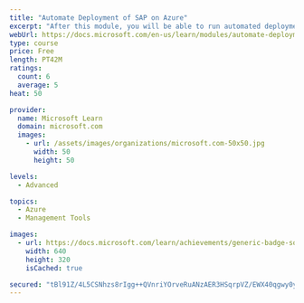 ```yaml
---
title: "Automate Deployment of SAP on Azure"
excerpt: "After this module, you will be able to run automated deployments of SAP on Azure infrastructure."
webUrl: https://docs.microsoft.com/en-us/learn/modules/automate-deployment-of-sap-azure/
type: course
price: Free
length: PT42M
ratings:
  count: 6
  average: 5
heat: 50

provider:
  name: Microsoft Learn
  domain: microsoft.com
  images:
    - url: /assets/images/organizations/microsoft.com-50x50.jpg
      width: 50
      height: 50

levels:
  - Advanced

topics:
  - Azure
  - Management Tools

images:
  - url: https://docs.microsoft.com/learn/achievements/generic-badge-social.png
    width: 640
    height: 320
    isCached: true

secured: "tBl91Z/4L5CSNhzs8rIgg++QVnriYOrveRuANzAER3HSqrpVZ/EWX40qgwy0y6UvqjpgZbnGZ7VzCATXl1UBFkpbjJsP+wJ3RWvxCcpU6fPymzuAXRJJXzJbUdXK3CvMgjpozOTa4WFA7IFEQNG2rgZVgksE1DslWCyhKsT9sWQOFuSw4486Q3Oh+47rH7IaLNqzsmVKzQAaJzO1Tscnd4FZQv0jH27w3LOeJ9t868zkLo3dhSKJlmxPTn152G9OZW9jD0I13PQsQa5znVdI4MbLIrvflMScB9FMT+xFQp+aED+tGsjIP6N3JL2DY3c0LJSTKyUQ9MMGnFJVRxynVYpsCaPc1/ij9Wra55d2M8Qf+9GlBMEsalX4kbaq8W0ij+aia6464GP7ADk+kAEFVaSIyZfqULWsQirJmPKKkmE=;ymeMG7QgLwUezOeRPfxLbQ=="
---
```


